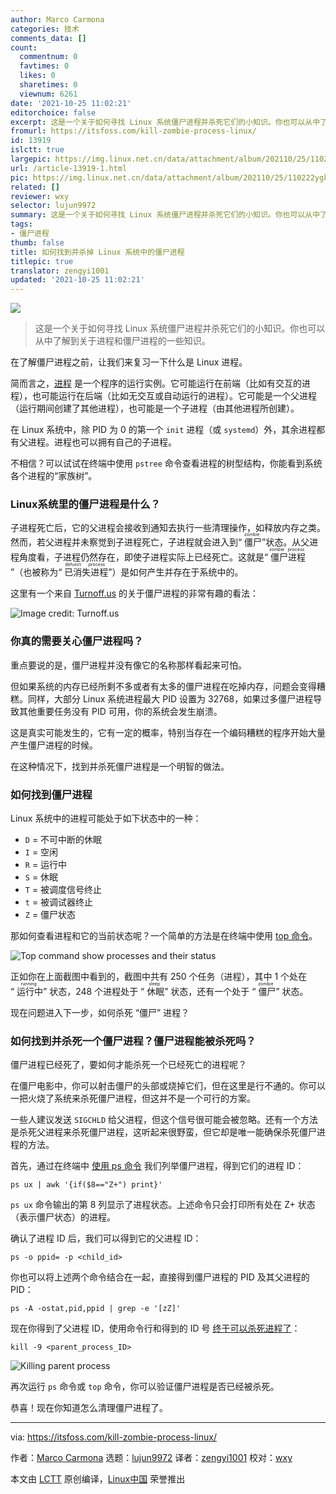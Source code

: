```yaml
---
author: Marco Carmona
categories: 技术
comments_data: []
count:
  commentnum: 0
  favtimes: 0
  likes: 0
  sharetimes: 0
  viewnum: 6261
date: '2021-10-25 11:02:21'
editorchoice: false
excerpt: 这是一个关于如何寻找 Linux 系统僵尸进程并杀死它们的小知识。你也可以从中了解到关于进程和僵尸进程的一些知识。
fromurl: https://itsfoss.com/kill-zombie-process-linux/
id: 13919
islctt: true
largepic: https://img.linux.net.cn/data/attachment/album/202110/25/110222ygkl8gutsl8s6o6l.jpg
url: /article-13919-1.html
pic: https://img.linux.net.cn/data/attachment/album/202110/25/110222ygkl8gutsl8s6o6l.jpg.thumb.jpg
related: []
reviewer: wxy
selector: lujun9972
summary: 这是一个关于如何寻找 Linux 系统僵尸进程并杀死它们的小知识。你也可以从中了解到关于进程和僵尸进程的一些知识。
tags:
- 僵尸进程
thumb: false
title: 如何找到并杀掉 Linux 系统中的僵尸进程
titlepic: true
translator: zengyi1001
updated: '2021-10-25 11:02:21'
---
```


![](https://img.linux.net.cn/data/attachment/album/202110/25/110222ygkl8gutsl8s6o6l.jpg)



> 
> 这是一个关于如何寻找 Linux 系统僵尸进程并杀死它们的小知识。你也可以从中了解到关于进程和僵尸进程的一些知识。
> 
> 
> 


在了解僵尸进程之前，让我们来复习一下什么是 Linux 进程。


简而言之，[进程](https://tldp.org/LDP/tlk/kernel/processes.html) 是一个程序的运行实例。它可能运行在前端（比如有交互的进程），也可能运行在后端（比如无交互或自动运行的进程）。它可能是一个父进程（运行期间创建了其他进程），也可能是一个子进程（由其他进程所创建）。


在 Linux 系统中，除 PID 为 0 的第一个 `init` 进程（或 `systemd`）外，其余进程都有父进程。进程也可以拥有自己的子进程。


不相信？可以试试在终端中使用 `pstree` 命令查看进程的树型结构，你能看到系统各个进程的“家族树”。


### Linux系统里的僵尸进程是什么？


子进程死亡后，它的父进程会接收到通知去执行一些清理操作，如释放内存之类。然而，若父进程并未察觉到子进程死亡，子进程就会进入到“<ruby> 僵尸 <rt>  zombie </rt></ruby>”状态。从父进程角度看，子进程仍然存在，即使子进程实际上已经死亡。这就是“<ruby> 僵尸进程 <rt>  zombie process </rt></ruby>”（也被称为“<ruby> 已消失进程 <rt>  defunct process </rt></ruby>”）是如何产生并存在于系统中的。


这里有一个来自 [Turnoff.us](https://turnoff.us/geek/zombie-processes/) 的关于僵尸进程的非常有趣的看法：


![Image credit: Turnoff.us](https://img.linux.net.cn/data/attachment/album/202110/25/110223e8pmlipzlfuj3fc8.jpg)


### 你真的需要关心僵尸进程吗？


重点要说的是，僵尸进程并没有像它的名称那样看起来可怕。


但如果系统的内存已经所剩不多或者有太多的僵尸进程在吃掉内存，问题会变得糟糕。同样，大部分 Linux 系统进程最大 PID 设置为 32768，如果过多僵尸进程导致其他重要任务没有 PID 可用，你的系统会发生崩溃。


这是真实可能发生的，它有一定的概率，特别当存在一个编码糟糕的程序开始大量产生僵尸进程的时候。


在这种情况下，找到并杀死僵尸进程是一个明智的做法。


### 如何找到僵尸进程


Linux 系统中的进程可能处于如下状态中的一种：


* `D` = 不可中断的休眠
* `I` = 空闲
* `R` = 运行中
* `S` = 休眠
* `T` = 被调度信号终止
* `t` = 被调试器终止
* `Z` = 僵尸状态


那如何查看进程和它的当前状态呢？一个简单的方法是在终端中使用 [top 命令](https://linuxhandbook.com/top-command/)。


![Top command show processes and their status](https://img.linux.net.cn/data/attachment/album/202110/25/110223ofb9ha7vf65eeqbe.png)


正如你在上面截图中看到的，截图中共有 250 个任务（进程），其中 1 个处在 “<ruby> 运行中 <rt>  running </rt></ruby>” 状态，248 个进程处于 “<ruby> 休眠 <rt>  sleep </rt></ruby>” 状态，还有一个处于 “<ruby> 僵尸 <rt>  zombie </rt></ruby>” 状态。


现在问题进入下一步，如何杀死 “僵尸” 进程？


### 如何找到并杀死一个僵尸进程？僵尸进程能被杀死吗？


僵尸进程已经死了，要如何才能杀死一个已经死亡的进程呢？


在僵尸电影中，你可以射击僵尸的头部或烧掉它们，但在这里是行不通的。你可以一把火烧了系统来杀死僵尸进程，但这并不是一个可行的方案。


一些人建议发送 `SIGCHLD` 给父进程，但这个信号很可能会被忽略。还有一个方法是杀死父进程来杀死僵尸进程，这听起来很野蛮，但它却是唯一能确保杀死僵尸进程的方法。


首先，通过在终端中 [使用 ps 命令](https://linuxhandbook.com/ps-command/) 我们列举僵尸进程，得到它们的进程 ID：



```
ps ux | awk '{if($8=="Z+") print}'

```

`ps ux` 命令输出的第 8 列显示了进程状态。上述命令只会打印所有处在 Z+ 状态（表示僵尸状态）的进程。


确认了进程 ID 后，我们可以得到它的父进程 ID：



```
ps -o ppid= -p <child_id>

```

你也可以将上述两个命令结合在一起，直接得到僵尸进程的 PID 及其父进程的 PID：



```
ps -A -ostat,pid,ppid | grep -e '[zZ]'

```

现在你得到了父进程 ID，使用命令行和得到的 ID 号 [终于可以杀死进程了](https://itsfoss.com/how-to-find-the-process-id-of-a-program-and-kill-it-quick-tip/)：



```
kill -9 <parent_process_ID>

```

![Killing parent process](https://img.linux.net.cn/data/attachment/album/202110/25/110224zd2sx1odn2n747x2.png)


再次运行 `ps` 命令或 `top` 命令，你可以验证僵尸进程是否已经被杀死。


恭喜！现在你知道怎么清理僵尸进程了。




---


via: <https://itsfoss.com/kill-zombie-process-linux/>


作者：[Marco Carmona](https://itsfoss.com/author/marco/) 选题：[lujun9972](https://github.com/lujun9972) 译者：[zengyi1001](https://github.com/zengyi1001) 校对：[wxy](https://github.com/wxy)


本文由 [LCTT](https://github.com/LCTT/TranslateProject) 原创编译，[Linux中国](https://linux.cn/) 荣誉推出